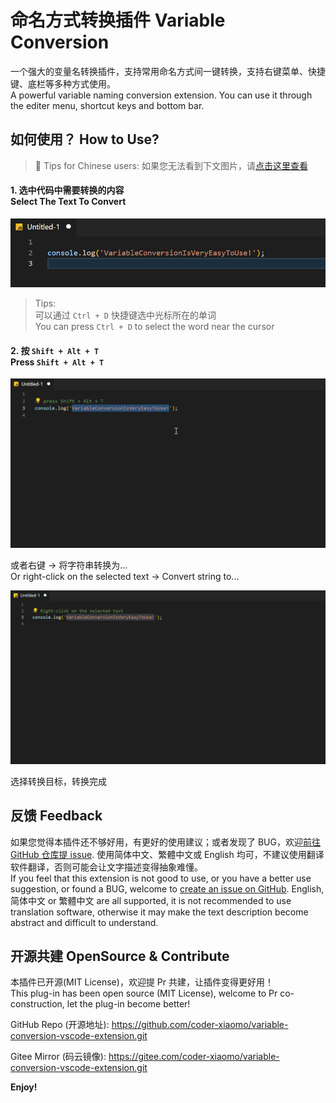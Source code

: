 # 命名方式转换插件 Variable Conversion

一个强大的变量名转换插件，支持常用命名方式间一键转换，支持右键菜单、快捷键、底栏等多种方式使用。<br>
A powerful variable naming conversion extension. You can use it through the editer menu, shortcut keys and bottom bar.

## 如何使用？ How to Use?

> 🔭 Tips for Chinese users: 如果您无法看到下文图片，请[点击这里查看](https://gitee.com/coder-xiaomo/variable-conversion-vscode-extension/blob/main/README.md)

#### 1. 选中代码中需要转换的内容 <br>Select The Text To Convert

![Step1. Select The Text To Convert](image/step1-select-the-text-to-convert.gif)

> Tips:<br>
> 可以通过 `Ctrl + D` 快捷键选中光标所在的单词<br>
> You can press `Ctrl + D` to select the word near the cursor

#### 2. 按 `Shift + Alt + T` <br>Press `Shift + Alt + T`

![Step2. Press Shift + Alt + T](image/step2-press-shift-alt-t.gif)

或者右键 -> 将字符串转换为... <br>Or right-click on the selected text -> Convert string to...

![Step2. Right-click on the selected text](image/step2-right-click-on-the-selected-text.gif)

选择转换目标，转换完成

## 反馈 Feedback

如果您觉得本插件还不够好用，有更好的使用建议；或者发现了 BUG，欢迎[前往 GitHub 仓库提 issue](https://github.com/coder-xiaomo/variable-conversion-vscode-extension/issues). 使用简体中文、繁體中文或 English 均可，不建议使用翻译软件翻译，否则可能会让文字描述变得抽象难懂。<br>
If you feel that this extension is not good to use, or you have a better use suggestion, or found a BUG, welcome to [create an issue on GitHub](https://github.com/coder-xiaomo/variable-conversion-vscode-extension/issues). English, 简体中文 or 繁體中文 are all supported, it is not recommended to use translation software, otherwise it may make the text description become abstract and difficult to understand.

## 开源共建 OpenSource & Contribute

本插件已开源(MIT License)，欢迎提 Pr 共建，让插件变得更好用！<br>
This plug-in has been open source (MIT License), welcome to Pr co-construction, let the plug-in become better!

GitHub Repo (开源地址): https://github.com/coder-xiaomo/variable-conversion-vscode-extension.git

Gitee Mirror (码云镜像): https://gitee.com/coder-xiaomo/variable-conversion-vscode-extension.git

<!--

## Extension Settings

Include if your extension adds any VS Code settings through the `contributes.configuration` extension point.

For example:

This extension contributes the following settings:

* `myExtension.enable`: Enable/disable this extension.
* `myExtension.thing`: Set to `blah` to do something.

-->

**Enjoy!**
